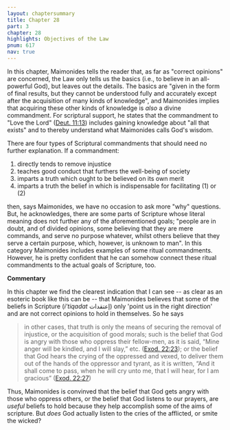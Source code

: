 ```yaml
---
layout: chaptersummary
title: Chapter 28
part: 3
chapter: 28
highlights: Objectives of the Law
pnum: 617
nav: true
---
```


In this chapter, Maimonides tells the reader that, as far as "correct opinions" are concerned, the Law only tells us the basics (i.e., to believe in an all-powerful God), but leaves out the details. The basics are "given in the form of final results, but they cannot be understood fully and accurately except after the acquisition of many kinds of knowledge", and Maimonides implies that acquiring these other kinds of knowledge is _also_ a divine commandment. For scriptural support, he states that the commandment to "Love the Lord" ([Deut. 11:13](https://www.sefaria.org/Deuteronomy.11.13)) includes gaining knowledge about "all that exists" and to thereby understand what Maimonides calls God's wisdom.

There are four types of Scriptural commandments that should need no further explanation. If a commandment:
1. directly tends to remove injustice
2. teaches good conduct that furthers the well-being of society
3. imparts a truth which ought to be believed on its own merit
4. imparts a truth the belief in which is indispensable for facilitating (1) or (2)

then, says Maimonides, we have no occasion to ask more "why" questions. But, he acknowledges, there are some parts of Scripture whose literal meaning does not further any of the aforementioned goals; "people are in doubt, and of divided opinions, some believing that they are mere commands, and serve no purpose whatever, whilst others believe that they serve a certain purpose, which, however, is unknown to man". In this category Maimonides includes examples of some ritual commandments. However, he is pretty confident that he can somehow connect these ritual commandments to the actual goals of Scripture, too.

**Commentary** 

In this chapter we find the clearest indication that I can see -- as clear as an esoteric book like this can be -- that Maimonides believes that some of the beliefs in Scripture (_i'tiqadat_ إعتقدات) only 'point us in the right direction' and are not correct opinions to hold in themselves. So he says
> in other cases, that truth is only the means of securing the removal of injustice, or the acquisition of good morals; such is the belief that God is angry with those who oppress their fellow-men, as it is said, “Mine anger will be kindled, and I will slay,” etc. ([Exod. 22:23](https://www.sefaria.org/Exodus.22.23)); or the belief that God hears the crying of the oppressed and vexed, to deliver them out of the hands of the oppressor and tyrant, as it is written, “And it shall come to pass, when he will cry unto me, that I will hear, for I am gracious” ([Exod. 22:27](https://www.sefaria.org/Exodus.22.25))

Thus, Maimonides is convinved that the belief that God gets angry with those who oppress others, or the belief that God listens to our prayers, are _useful_ beliefs to hold because they help accomplish some of the aims of scripture. But _does_ God actually listen to the cries of the afflicted, or smite the wicked?

